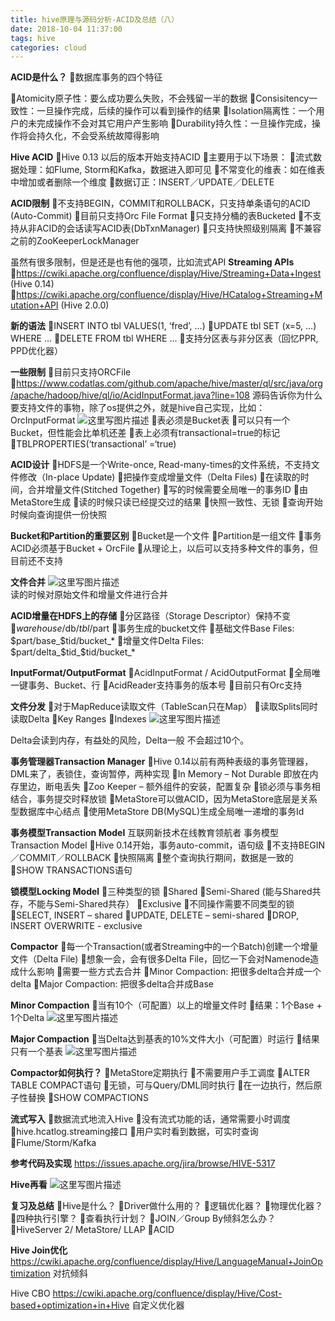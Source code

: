 ```yaml
---
title: hive原理与源码分析-ACID及总结（八）
date: 2018-10-04 11:37:00
tags: hive
categories: cloud
---
```


**ACID是什么？**
数据库事务的四个特征
<!-- more -->
Atomicity原子性：要么成功要么失败，不会残留一半的数据
Consisitency一致性：一旦操作完成，后续的操作可以看到操作的结果
Isolation隔离性：一个用户的未完成操作不会对其它用户产生影响
Durability持久性：一旦操作完成，操作将会持久化，不会受系统故障得影响

**Hive ACID**
Hive 0.13 以后的版本开始支持ACID
主要用于以下场景：
	流式数据处理：如Flume, Storm和Kafka，数据进入即可见
	不常变化的维表：如在维表中增加或者删除一个维度
	数据订正：INSERT／UPDATE／DELETE

**ACID限制**
不支持BEGIN，COMMIT和ROLLBACK，只支持单条语句的ACID (Auto-Commit)
目前只支持Orc File Format
只支持分桶的表Bucketed
不支持从非ACID的会话读写ACID表(DbTxnManager)
只支持快照级别隔离
不兼容之前的ZooKeeperLockManager

虽然有很多限制，但是还是也有他的强项，比如流式API
**Streaming APIs**
https://cwiki.apache.org/confluence/display/Hive/Streaming+Data+Ingest (Hive 0.14)
https://cwiki.apache.org/confluence/display/Hive/HCatalog+Streaming+Mutation+API (Hive 2.0.0)

**新的语法**
INSERT INTO tbl VALUES(1, ‘fred’, …)
UPDATE tbl SET (x=5, …) WHERE ...
DELETE FROM tbl WHERE …
支持分区表与非分区表（回忆PPR, PPD优化器）

**一些限制**
目前只支持ORCFile
	https://www.codatlas.com/github.com/apache/hive/master/ql/src/java/org/apache/hadoop/hive/ql/io/AcidInputFormat.java?line=108 源码告诉你为什么
	要支持文件的事物，除了os提供之外，就是hive自己实现，比如：OrcInputFormat
	![这里写图片描述](20170529130405614.png)
表必须是Bucket表
	可以只有一个Bucket，但性能会比单机还差
表上必须有transactional=true的标记
	TBLPROPERTIES(‘transactional’ =‘true)

**ACID设计**
HDFS是一个Write-once, Read-many-times的文件系统，不支持文件修改（In-place Update)
	把操作变成增量文件（Delta Files)
	在读取的时间，合并增量文件(Stitched Together)
写的时候需要全局唯一的事务ID
	由MetaStore生成
读的时候只读已经提交过的结果
	快照一致性、无锁
	查询开始时候向查询提供一份快照

**Bucket和Partition的重要区别**
Bucket是一个文件
Partition是一组文件
事务ACID必须基于Bucket + OrcFile
从理论上，以后可以支持多种文件的事务，但目前还不支持

**文件合并**
![这里写图片描述](20170529131048959.png)  
读的时候对原始文件和增量文件进行合并

**ACID增量在HDFS上的存储**
分区路径（Storage Descriptor）保持不变
	$warehouse/$db/$tbl/$part
事务生成的bucket文件
	基础文件Base Files: $part/base_$tid/bucket_*
	增量文件Delta Files: $part/delta_$tid_$tid/bucket_*

**InputFormat/OutputFormat**
AcidInputFormat / AcidOutputFormat
	全局唯一键事务、Bucket、行
AcidReader支持事务的版本号
目前只有Orc支持

**文件分发**
对于MapReduce读取文件（TableScan只在Map）
读取Splits同时读取Delta
Key Ranges
Indexes
![这里写图片描述](20170529131539090.png)  

Delta会读到内存，有益处的风险，Delta一般 不会超过10个。

**事务管理器Transaction Manager**
Hive 0.14以前有两种表级的事务管理器，DML来了，表锁住，查询暂停，两种实现
	In Memory – Not Durable 即放在内存里边，断电丢失
	Zoo Keeper – 额外组件的安装，配置复杂
锁必须与事务相结合，事务提交时释放锁
MetaStore可以做ACID，因为MetaStore底层是关系型数据库中心结点
使用MetaStore DB(MySQL)生成全局唯一递增的事务Id

**事务模型Transaction Model**
互联网新技术在线教育领航者
事务模型Transaction Model
Hive 0.14开始，事务auto-commit，语句级
	不支持BEGIN／COMMIT／ROLLBACK
快照隔离
	整个查询执行期间，数据是一致的
SHOW TRANSACTIONS语句

**锁模型Locking Model**
三种类型的锁
	Shared
	Semi-Shared (能与Shared共存，不能与Semi-Shared共存）
	Exclusive
不同操作需要不同类型的锁
	SELECT, INSERT – shared
	UPDATE, DELETE – semi-shared
	DROP, INSERT OVERWRITE - exclusive

**Compactor**
每一个Transaction(或者Streaming中的一个Batch)创建一个增量文件（Delta File)
想象一会，会有很多Delta File，回忆一下会对Namenode造成什么影响
需要一些方式去合并
	Minor Compaction: 把很多delta合并成一个delta
	Major Compaction: 把很多delta合并成Base

**Minor Compaction**
当有10个（可配置）以上的增量文件时
结果：1个Base + 1个Delta
![这里写图片描述](20170529141813052.png)  

**Major Compaction**
当Delta达到基表的10%文件大小（可配置）时运行
结果只有一个基表
![这里写图片描述](20170529141959387.png)

**Compactor如何执行？**
MetaStore定期执行
	不需要用户手工调度
	ALTER TABLE COMPACT语句
无锁，可与Query/DML同时执行
	在一边执行，然后原子性替换
SHOW COMPACTIONS

**流式写入**
数据流式地流入Hive
没有流式功能的话，通常需要小时调度
hive.hcatlog.streaming接口
	用户实时看到数据，可实时查询
Flume/Storm/Kafka

**参考代码及实现**
https://issues.apache.org/jira/browse/HIVE-5317

**Hive再看**
![这里写图片描述](20170529142929705.png)  

**复习及总结**
Hive是什么？
Driver做什么用的？
逻辑优化器？
物理优化器？
四种执行引擎？
查看执行计划？
JOIN／Group By倾斜怎么办？
HiveServer 2/ MetaStore/ LLAP
ACID

**Hive Join优化**
https://cwiki.apache.org/confluence/display/Hive/LanguageManual+JoinOptimization
对抗倾斜

Hive CBO
https://cwiki.apache.org/confluence/display/Hive/Cost-based+optimization+in+Hive
自定义优化器
